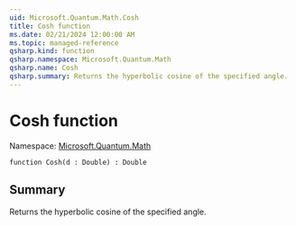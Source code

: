 ```yaml
---
uid: Microsoft.Quantum.Math.Cosh
title: Cosh function
ms.date: 02/21/2024 12:00:00 AM
ms.topic: managed-reference
qsharp.kind: function
qsharp.namespace: Microsoft.Quantum.Math
qsharp.name: Cosh
qsharp.summary: Returns the hyperbolic cosine of the specified angle.
---
```


# Cosh function

Namespace: [Microsoft.Quantum.Math](xref:Microsoft.Quantum.Math)

```qsharp
function Cosh(d : Double) : Double
```

## Summary
Returns the hyperbolic cosine of the specified angle.
